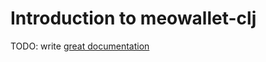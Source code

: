 # Introduction to meowallet-clj

TODO: write [great documentation](http://jacobian.org/writing/what-to-write/)
